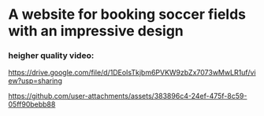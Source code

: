 # A website for booking soccer fields with an impressive design
### heigher quality video:
https://drive.google.com/file/d/1DEoIsTkjbm6PVKW9zbZx7073wMwLR1uf/view?usp=sharing

https://github.com/user-attachments/assets/383896c4-24ef-475f-8c59-05ff90bebb88
